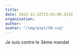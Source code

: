 ```yaml
---
title: 
date: 2022-12-22T23:43:09.515Z
organisation: 
author: 
avatar: "/img/pays/SN.svg"
---
```


Je suis contre le 3ème mandat 